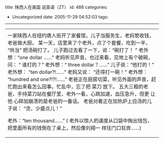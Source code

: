 title: 陕西人在美国 说英语（ZT）
id: 488
categories:
  - Uncategorized
date: 2005-11-29 04:52:03
tags:
---

<div id="msgcns!9697D6160EFEBC17!394" class="bvMsg"><div>
<table cellspacing="0" cellpadding="4" width="99%" align="center" border="0">
<tbody>
<tr>
<td></td>
<tr>
<td colspan="2">
一家陕西人在纽约唐人街开了家餐馆，儿子当服务生，老妈管收钱，老爸做大厨。 
某一天，店里来了个老外，点了个套餐，吃到一半， “咣当” 把汤碗打了。 
儿子跑过去看了一下，说：“碗打了！ ” 
老外想：“one dollar ……” 
老妈听见声音，也过来看，见地上有个破碗，问： “ 谁打的？” 
老外想：“ three dollar？……” 
儿子说：“他打的！” 
老外想： “ten dollar?!……” 
老妈又说： “还得打一碗！” 
老外想： “hundred and one?!?!……” 
老爸正在厨房切菜，听见外面的声音，赶忙跑出来看怎么回事。忙乱中，忘了把 菜刀 
放下。 
五大三粗的老爸，手持菜刀站在餐厅里，老外一看，心跳加速，血压急升，但更 让他 
心碎加崩溃的是老爸的一番话。 
老爸对着正在加热炉上舀汤的儿子说： “烫，少盛点儿！” 

老外：“ten thousand……” 
( 老外以惊人的速度从口袋中掏出钱包，把里面所有的钱倒在了桌上，然后像刘翔一 
样往门口狂奔……) </td></tr></tbody></table></div></div>